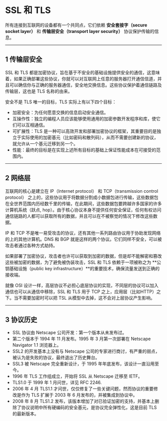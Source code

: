 # SSL 和 TLS

所有连接到互联网的设备都有一个共同点，它们依赖 **安全套接字（secure socket layer）** 和 **传输层安全（transport layer security）** 协议保护传输的信息。

---
## 1 传输层安全

SSL 和 TLS 都是加密协议，旨在基于不安全的基础设施提供安全的通信，这意味着，如果正确部署这些协议，你就可以对互联网上任意的服务器打开通信信道，并且可以确信你与正确的服务器通信，安全地交换信息。这些协议保护着通信链路及传输层，这也是 TLS 名称的由来。

安全不是 TLS 唯一的目标，TLS 实际上有以下四个目标：

- 加密安全：为任何愿意交换的信息启动安全通信。
- 互操作性：独立的编程人员应该能够使用通用的加密参数开发程序和库，使它们可以互相通信。
- 可扩展性：TLS 是一种可以高效开发和部署加密协议的框架，其重要目的是独立于实际使用的加密基元（比如密码和散列码），从而不需要创建新的协议，就允许从一个基元迁移到另一个。
- 性能：最终的目标是在实现上述所有目标的基础上保证性能成本在可接受的范围内。

---
## 2 网络层

互联网的核心是建立在 IP（Internet protocol） 和 TCP（transmission control protocol） 之上的，这些协议用于将数据分割成小数据包进行传输，这些数据包在全世界范围内历经数千里的传输，在此期间，这些数据包要跨越许多国家的许多计算机系统（跃点, hop）。由于核心协议本身不提供任何安全保证，任何有权访问通信链路的人都可以获取所有的数据，并且可以在不被察觉的情况下修改这些数据。

IP 和 TCP 不是唯一易受攻击的协议，还有其他一系列路由协议用于协助发现网络的上的其他计算机。DNS 和 BGP 就是这样的两个协议。它们同样不安全，可以被攻击者通过各种方式劫持。

如果部署了加密协议，攻击者也许可以获取到加密的数据，但是却不能解密和篡改这些被加密的数据，为了避免被伪装攻击，SSL 和 TLS 依赖于一项被称之为 **公钥基础设施（public key infrastructure）**的重要技术，确保流量发送到正确的接收端。

就像 OSI 设计一样，高层协议不必担心底层协议的实现，不同层的协议可以加入通信也可以从通信中移除，SSL 和 TLS 用于 TCP 之上，应用层（比如HTTP）之下。当不需要加密时可以把 TSL 从模型中去掉，这不会对上层协议产生影响。

---
## 3 协议历史


- SSL 协议由 Netscape 公司开发：第一个版本从未发布过。
- 第二个版本于 1994 年 11 月发布。1995 年 3 月第一次部署在 Netscape Navigator 1.1 浏览器上。
- SSL2 的开发基本上没有与 Netscape 公司的专家进行商讨，有严重的弱点，被认为是失败的协议，最终退出了历史舞台。
- SSL3 被 Netscape 完全重新设计，于 1995 年年底发布，该设计一直沿用至今。
- 1996 年 TLS 工作组成立，开始将 SSL 从 Netscape 迁移至 IETF。
- TLS1.0 于 1999 年 1 月问世，详见 RFC 2246.
- 2006 年 4 月 TLS1.1 才问世，仅仅修复了一些关键问题，然而协议的重要修改是作为 TLS 扩展于 2003 年 6 月发布的，并被集成到协议中。
- 2008 年 8 月 TLS1.2 发布，该版本增加了对已验证加密的支持，并基本上删除了协议说明中所有硬编码的安全基元，是协议完全弹性化，这是目前 TLS 的最新版本。

